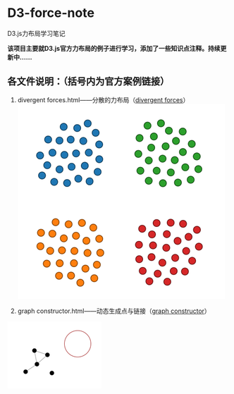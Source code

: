 # D3-force-note
D3.js力布局学习笔记

**该项目主要就D3.js官方力布局的例子进行学习，添加了一些知识点注释。持续更新中……**

## 各文件说明：（括号内为官方案例链接）

1. divergent forces.html——分散的力布局（[divergent forces](http://bl.ocks.org/mbostock/1021841)）
![](http://github.com/cucluoting/D3-force-note/raw/master/img/divergent%20forces.png) 

2. graph constructor.html——动态生成点与链接（[graph constructor](http://bl.ocks.org/mbostock/929623)）

![](http://github.com/cucluoting/D3-force-note/raw/master/img/graph%20constructor.png)
